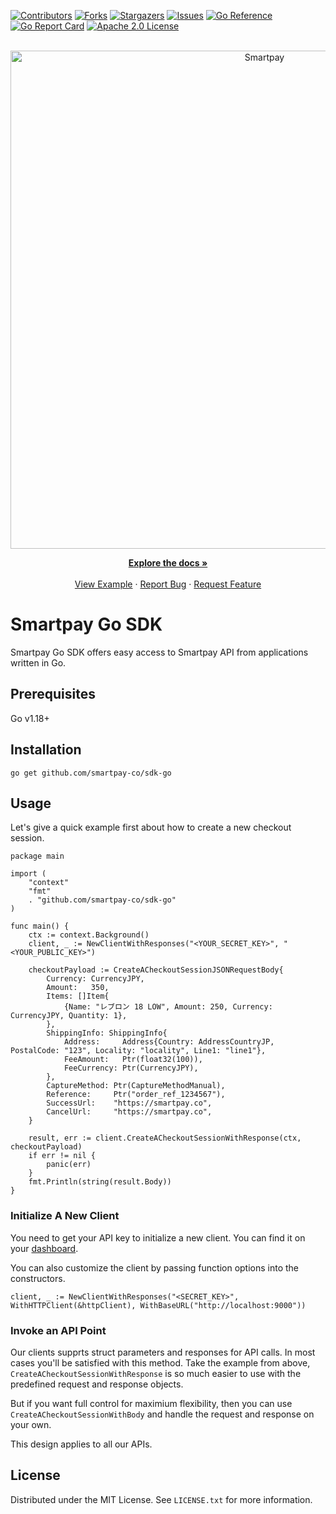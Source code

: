 <div id="top"></div>

<!-- PROJECT SHIELDS -->

[![Contributors][contributors-shield]][contributors-url]
[![Forks][forks-shield]][forks-url]
[![Stargazers][stars-shield]][stars-url]
[![Issues][issues-shield]][issues-url]
[![Go Reference][reference-shield]][reference-url]
[![Go Report Card][go-report-card-shield]][go-report-card-url]
[![Apache 2.0 License][license-shield]][license-url]

<br />
<div align="center">
  <a href="https://github.com/smartpay-co/sdk-go">
		<picture>
			<source media="(prefers-color-scheme: dark)" srcset="https://assets.smartpay.co/logo/banner/smartpay-logo-dark.png" />
			<source media="(prefers-color-scheme: light)" srcset="https://assets.smartpay.co/logo/banner/smartpay-logo.png" />
			<img alt="Smartpay" src="https://assets.smartpay.co/logo/banner/smartpay-logo.png" style="width: 797px;" />
		</picture>
  </a>

  <p align="center">
    <a href="https://docs.smartpay.co/"><strong>Explore the docs »</strong></a>
    <br />
    <br />
    <a href="https://github.com/smartpay-co/integration-examples">View Example</a>
    ·
    <a href="https://github.com/smartpay-co/sdk-go/issues">Report Bug</a>
    ·
    <a href="https://github.com/smartpay-co/sdk-go/issues">Request Feature</a>
  </p>
</div>

# Smartpay Go SDK

Smartpay Go SDK offers easy access to Smartpay API from applications written in Go.

## Prerequisites

Go v1.18+

## Installation

```shell
go get github.com/smartpay-co/sdk-go
```

## Usage

Let's give a quick example first about how to create a new checkout session.

```golang
package main

import (
	"context"
	"fmt"
	. "github.com/smartpay-co/sdk-go"
)

func main() {
	ctx := context.Background()
	client, _ := NewClientWithResponses("<YOUR_SECRET_KEY>", "<YOUR_PUBLIC_KEY>")

	checkoutPayload := CreateACheckoutSessionJSONRequestBody{
		Currency: CurrencyJPY,
		Amount:   350,
		Items: []Item{
			{Name: "レブロン 18 LOW", Amount: 250, Currency: CurrencyJPY, Quantity: 1},
		},
		ShippingInfo: ShippingInfo{
			Address:     Address{Country: AddressCountryJP, PostalCode: "123", Locality: "locality", Line1: "line1"},
			FeeAmount:   Ptr(float32(100)),
			FeeCurrency: Ptr(CurrencyJPY),
		},
		CaptureMethod: Ptr(CaptureMethodManual),
		Reference:     Ptr("order_ref_1234567"),
		SuccessUrl:    "https://smartpay.co",
		CancelUrl:     "https://smartpay.co",
	}

	result, err := client.CreateACheckoutSessionWithResponse(ctx, checkoutPayload)
	if err != nil {
		panic(err)
	}
	fmt.Println(string(result.Body))
}
```

### Initialize A New Client

You need to get your API key to initialize a new client. You can find it on your [dashboard](https://dashboard.smartpay.co/settings/credentials).

You can also customize the client by passing function options into the constructors.

```golang
client, _ := NewClientWithResponses("<SECRET_KEY>", WithHTTPClient(&httpClient), WithBaseURL("http://localhost:9000"))
```

### Invoke an API Point

Our clients supprts struct parameters and responses for API calls. In most cases you'll be satisfied with this method. Take the example from above, `CreateACheckoutSessionWithResponse` is so much easier to use with the predefined request and response objects.

But if you want full control for maximium flexibility, then you can use `CreateACheckoutSessionWithBody` and handle the request and response on your own.

This design applies to all our APIs.

## License

Distributed under the MIT License. See `LICENSE.txt` for more information.

<!-- MARKDOWN LINKS & IMAGES -->
<!-- https://www.markdownguide.org/basic-syntax/#reference-style-links -->
[contributors-shield]: https://img.shields.io/github/contributors/smartpay-co/sdk-go.svg
[contributors-url]: https://github.com/smartpay-co/sdk-go/graphs/contributors
[forks-shield]: https://img.shields.io/github/forks/smartpay-co/sdk-go.svg
[forks-url]: https://github.com/smartpay-co/sdk-go/network/members
[stars-shield]: https://img.shields.io/github/stars/smartpay-co/sdk-go.svg
[stars-url]: https://github.com/smartpay-co/sdk-go/stargazers
[issues-shield]: https://img.shields.io/github/issues/smartpay-co/sdk-go.svg
[issues-url]: https://github.com/smartpay-co/sdk-go/issues
[license-shield]: https://img.shields.io/github/license/smartpay-co/sdk-go.svg
[license-url]: https://github.com/smartpay-co/sdk-go/blob/main/LICENSE.txt
[reference-shield]: https://pkg.go.dev/badge/github.com/smartpay-co/sdk-go.svg
[reference-url]: https://pkg.go.dev/github.com/smartpay-co/sdk-go
[go-report-card-shield]: https://goreportcard.com/badge/github.com/smartpay-co/sdk-go
[go-report-card-url]: https://goreportcard.com/report/github.com/smartpay-co/sdk-go
